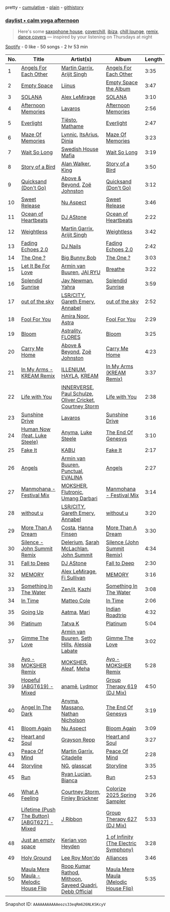 pretty - [cumulative](/playlists/cumulative/37i9dQZF1EP6YuccBxUcC1.md) - [plain](/playlists/plain/37i9dQZF1EP6YuccBxUcC1) - [githistory](https://github.githistory.xyz/mdn522/spotify-playlist-archive/blob/main/playlists/plain/37i9dQZF1EP6YuccBxUcC1)

### [daylist • calm yoga afternoon](https://open.spotify.com/playlist/37i9dQZF1EP6YuccBxUcC1)

> Here's some <a href="spotify:playlist:37i9dQZF1EIg5C1oMgzWpz">saxophone house</a>, <a href="spotify:playlist:37i9dQZF1EIdbWRrEQiq8t">coverchill</a>, <a href="spotify:playlist:37i9dQZF1EIczFESyphgeB">ibiza</a>, <a href="spotify:playlist:37i9dQZF1EIh0LDIVJjAf1">chill lounge</a>, <a href="spotify:playlist:37i9dQZF1EIeKIThrui3g9">remix</a>, <a href="spotify:playlist:37i9dQZF1EIevpy9QvIx7A">dance covers</a> — inspired by your listening on Thursdays at night

[Spotify](https://open.spotify.com/user/spotify) - 0 like - 50 songs - 2 hr 53 min

| No. | Title | Artist(s) | Album | Length |
|---|---|---|---|---|
| 1 | [Angels For Each Other](https://open.spotify.com/track/7KPcippmg9MvPzb3dzNpQW) | [Martin Garrix](https://open.spotify.com/artist/60d24wfXkVzDSfLS6hyCjZ), [Arijit Singh](https://open.spotify.com/artist/4YRxDV8wJFPHPTeXepOstw) | [Angels For Each Other](https://open.spotify.com/album/1bOANBDFMPylV75pmNK4l3) | 3:35 |
| 2 | [Empty Space](https://open.spotify.com/track/2dC4YVyRgdImpYkzan23xe) | [Liinus](https://open.spotify.com/artist/7rD78NyY4ncYYoBDaSZqru) | [Empty Space the Album](https://open.spotify.com/album/4XaApZJKLbb8jtBBq3l28C) | 3:47 |
| 3 | [SOLANA](https://open.spotify.com/track/3xcf6DL9oc2botvStMUlnD) | [Alex LeMirage](https://open.spotify.com/artist/2fYtH8OoLTeDIicmFH9dNu) | [SOLANA](https://open.spotify.com/album/4MsGXqVu2XqkvLScKUZ9XT) | 3:10 |
| 4 | [Afternoon Memories](https://open.spotify.com/track/54qecgMjEvAQm0NoShlxHc) | [Lavaros](https://open.spotify.com/artist/56QnFN63OBCffhsKBcm78z) | [Afternoon Memories](https://open.spotify.com/album/0Z0QbTPVBRGCuTLjPsxuJx) | 2:56 |
| 5 | [Everlight](https://open.spotify.com/track/4g1gtAETdNfsNT5GBxNW34) | [Tiësto](https://open.spotify.com/artist/2o5jDhtHVPhrJdv3cEQ99Z), [Mathame](https://open.spotify.com/artist/6QSwQEz8CDMg8Rqk8dEkxS) | [Everlight](https://open.spotify.com/album/1n96zLen6gmcOjXLI6FGE6) | 2:47 |
| 6 | [Maze Of Memories](https://open.spotify.com/track/4ynY3o2BtztX3AdESEe3St) | [Lynnic](https://open.spotify.com/artist/1jpObIFmNOGfBc93WowfkT), [ItsArius](https://open.spotify.com/artist/6ObJnVTLETeHSeKhYreB27), [Dinia](https://open.spotify.com/artist/12oUavIPPItdgJDNyuAlag) | [Maze Of Memories](https://open.spotify.com/album/1ssS6j33s0us9jhnX7aEvX) | 3:23 |
| 7 | [Wait So Long](https://open.spotify.com/track/1UlkpIKiVchDMB03AN6LmT) | [Swedish House Mafia](https://open.spotify.com/artist/1h6Cn3P4NGzXbaXidqURXs) | [Wait So Long](https://open.spotify.com/album/4iJYUempAYp2xtPrUX5qKl) | 3:19 |
| 8 | [Story of a Bird](https://open.spotify.com/track/5nBOV8rbNUi6SQb4SOrdx0) | [Alan Walker](https://open.spotify.com/artist/7vk5e3vY1uw9plTHJAMwjN), [King](https://open.spotify.com/artist/5NHm4TU5Twz7owibYxJfFU) | [Story of a Bird](https://open.spotify.com/album/3yXSlH8QsT0hvJvfJjS2iB) | 3:50 |
| 9 | [Quicksand \(Don't Go\)](https://open.spotify.com/track/31bZ1mzfyByfW5uPw1lxT7) | [Above & Beyond](https://open.spotify.com/artist/10gzBoINW3cLJfZUka8Zoe), [Zoë Johnston](https://open.spotify.com/artist/3dWyWwLvZWsWtXZHhmAiFL) | [Quicksand \(Don't Go\)](https://open.spotify.com/album/0WCqTOZHxoqdZBkwuyXZEC) | 3:12 |
| 10 | [Sweet Release](https://open.spotify.com/track/0C6Sbwuo42ebcvGWeWCSEq) | [Nu Aspect](https://open.spotify.com/artist/4NhRml5ZOfNaYJAHUE0XwT) | [Sweet Release](https://open.spotify.com/album/4zTXYBo17dUAANAVmiJLtO) | 3:46 |
| 11 | [Ocean of Heartbeats](https://open.spotify.com/track/2OSCXftjWVfqaBHkIkHt5Z) | [DJ AStone](https://open.spotify.com/artist/4mt8tbtx8By9u3W4cDaFs4) | [Ocean of Heartbeats](https://open.spotify.com/album/6goT7tR6BSTB2eiDQoUsEt) | 2:22 |
| 12 | [Weightless](https://open.spotify.com/track/3ZDr3LJNCHailBSkpc29SF) | [Martin Garrix](https://open.spotify.com/artist/60d24wfXkVzDSfLS6hyCjZ), [Arijit Singh](https://open.spotify.com/artist/4YRxDV8wJFPHPTeXepOstw) | [Weightless](https://open.spotify.com/album/1hRQTykXLhpCU8QGBLWVh8) | 3:42 |
| 13 | [Fading Echoes 2.0](https://open.spotify.com/track/4YE4l4ZjZNGdiQlY6Wf4hw) | [DJ Nails](https://open.spotify.com/artist/47bS623MlaJHiv2fvCzyUT) | [Fading Echoes 2.0](https://open.spotify.com/album/1k70iSzECNBo8S2BuUdMgY) | 2:42 |
| 14 | [The One ?](https://open.spotify.com/track/7Lg5kGAORsKB8wQv5rNANl) | [Big Bunny Bob](https://open.spotify.com/artist/0y6JukYQjnKQcvRltOWUQ9) | [The One ?](https://open.spotify.com/album/6Taf4EaUaXvKigWZiCvFTf) | 3:03 |
| 15 | [Let It Be For Love](https://open.spotify.com/track/4oCWAv1wVeJ3Wk3irk8e5o) | [Armin van Buuren](https://open.spotify.com/artist/0SfsnGyD8FpIN4U4WCkBZ5), [JAI RYU](https://open.spotify.com/artist/1YtiawZzH3pF90C07iauWh) | [Breathe](https://open.spotify.com/album/0S1SKVI7D7OKqSgTVFQeku) | 3:22 |
| 16 | [Splendid Sunrise](https://open.spotify.com/track/12BvX3gIdH7JTZt4EZGjPw) | [Jay Newman](https://open.spotify.com/artist/4vkqQZP1qVM7O2FhRRRsUi), [Yahra](https://open.spotify.com/artist/5SO2DYM7F66EKqCY3LAEo3) | [Splendid Sunrise](https://open.spotify.com/album/1RvPpD8HkScSbIWSuqfKe7) | 3:59 |
| 17 | [out of the sky](https://open.spotify.com/track/0dIVdVHRcWUJJfgDI739ju) | [LSR/CITY](https://open.spotify.com/artist/0YQ22xAzgefaKw8vKCAEp2), [Gareth Emery](https://open.spotify.com/artist/0hprEC0nsWuQPSHag1O2Vi), [Annabel](https://open.spotify.com/artist/4zR2t8bagib4ozydVgb93l) | [out of the sky](https://open.spotify.com/album/6yEMd5NnvafCdRw5j1bcpq) | 2:52 |
| 18 | [Fool For You](https://open.spotify.com/track/238V48tN9KJJqYyyZTCSow) | [Amira Noor](https://open.spotify.com/artist/0JdGrH5gSia5bdf58jSREW), [Astra](https://open.spotify.com/artist/1Peg1XUBp9eJzujhjvd20S) | [Fool For You](https://open.spotify.com/album/66ioLRFFwQfig6AOsIOix8) | 2:29 |
| 19 | [Bloom](https://open.spotify.com/track/1rb65ahUV0k2QYq4x3Fi9y) | [Astrality](https://open.spotify.com/artist/6KGv020mJkIjQH5YPDSBcZ), [FLORES](https://open.spotify.com/artist/6ijryPR4MbExatvDQD1AhY) | [Bloom](https://open.spotify.com/album/1ytnZ8jmwW5KYIvsh3fXdp) | 3:25 |
| 20 | [Carry Me Home](https://open.spotify.com/track/0lbDwXKepk4wbsklVuUJMs) | [Above & Beyond](https://open.spotify.com/artist/10gzBoINW3cLJfZUka8Zoe), [Zoë Johnston](https://open.spotify.com/artist/3dWyWwLvZWsWtXZHhmAiFL) | [Carry Me Home](https://open.spotify.com/album/04lXOT3XeBqnKkuQlslh9e) | 4:23 |
| 21 | [In My Arms \- KREAM Remix](https://open.spotify.com/track/1c0CauHGd6IumO162bEbCu) | [ILLENIUM](https://open.spotify.com/artist/45eNHdiiabvmbp4erw26rg), [HAYLA](https://open.spotify.com/artist/4yX6mpMyBGf9UfvBB8JJrc), [KREAM](https://open.spotify.com/artist/0DdDnziut7wOo6cAYWVZC5) | [In My Arms \(KREAM Remix\)](https://open.spotify.com/album/1qXuQg53DXGnNa7MED6azY) | 3:37 |
| 22 | [Life with You](https://open.spotify.com/track/356zh8gZWsTSQqtJBUpJ3b) | [INNERVERSE](https://open.spotify.com/artist/0lIiVp6FVbJR2utszYQhNf), [Paul Schulze](https://open.spotify.com/artist/32o1qg6YNbckc4BDFqBBdY), [Oliver Cricket](https://open.spotify.com/artist/5kU4kGnYmdsBioNmQ0meDr), [Courtney Storm](https://open.spotify.com/artist/6zd0ClAbzCmZ9qReLzekUV) | [Life with You](https://open.spotify.com/album/63Md1X2XSpmMlfxXuBmWOe) | 2:38 |
| 23 | [Sunshine Drive](https://open.spotify.com/track/1oiuAcQyot7TgBUZSzNDOO) | [Lavaros](https://open.spotify.com/artist/56QnFN63OBCffhsKBcm78z) | [Sunshine Drive](https://open.spotify.com/album/2WjSKmRFym679nh9a9yxpo) | 3:16 |
| 24 | [Human Now \(feat\. Luke Steele\)](https://open.spotify.com/track/3Ta75DXRTpZ0XieWHuhjE4) | [Anyma](https://open.spotify.com/artist/4iBwchw0U0GZv5RfVYSMxN), [Luke Steele](https://open.spotify.com/artist/0CliOhi161ZCRIVw60prp0) | [The End Of Genesys](https://open.spotify.com/album/5S4MqmLI8xaLzLBH0wgxEu) | 3:10 |
| 25 | [Fake It](https://open.spotify.com/track/24wCuIL8exr9mYhCioRf5B) | [KABU](https://open.spotify.com/artist/5PhcQriyzq4mSbzA1nPhFA) | [Fake It](https://open.spotify.com/album/471f1SJkdsVmMADA20soFf) | 2:17 |
| 26 | [Angels](https://open.spotify.com/track/7fc4OLUDFGSbfBfwp6gWua) | [Armin van Buuren](https://open.spotify.com/artist/0SfsnGyD8FpIN4U4WCkBZ5), [Punctual](https://open.spotify.com/artist/1ocnIbhFWM9bSPrd7Hu4zF), [EVALINA](https://open.spotify.com/artist/2EOdORJgTiT4w2eLQk1IWE) | [Angels](https://open.spotify.com/album/0B3yz5yzZuwPVcsTkGieaJ) | 2:27 |
| 27 | [Manmohana \- Festival Mix](https://open.spotify.com/track/4W6178jjnRt3Rz7gSvkl49) | [MOKSHER](https://open.spotify.com/artist/5pElK1vJxs1d5gdelQTWB4), [Flutronic](https://open.spotify.com/artist/4ietXW3zN3JrVrseieYY9P), [Umang Darbari](https://open.spotify.com/artist/6TVjqDrJg2nMUhMYtBn0fj) | [Manmohana \- Festival Mix](https://open.spotify.com/album/0lxwRUECAO2Sv3dTXVeRyk) | 3:14 |
| 28 | [without u](https://open.spotify.com/track/2VHMxDk7cTzeZOIZozfTfi) | [LSR/CITY](https://open.spotify.com/artist/0YQ22xAzgefaKw8vKCAEp2), [Gareth Emery](https://open.spotify.com/artist/0hprEC0nsWuQPSHag1O2Vi), [Annabel](https://open.spotify.com/artist/4zR2t8bagib4ozydVgb93l) | [without u](https://open.spotify.com/album/69IL9BtvOJJpiLtQ30QCPf) | 3:20 |
| 29 | [More Than A Dream](https://open.spotify.com/track/0OQPn7gmdzl8CVqwzII5wD) | [Costa](https://open.spotify.com/artist/7IIb3I34G7MKHkscqTWPIJ), [Hanna Finsen](https://open.spotify.com/artist/5aszqubLG0rR6bsz8BAzwP) | [More Than A Dream](https://open.spotify.com/album/4MAq0j9KX87PBXhY0gmeCr) | 3:30 |
| 30 | [Silence \- John Summit Remix](https://open.spotify.com/track/2OP7UAuQF1OJbjeYXa5fhm) | [Delerium](https://open.spotify.com/artist/0IUq1plF3ON4Fboj1bE6kN), [Sarah McLachlan](https://open.spotify.com/artist/4NgNsOXSwIzXlUIJcpnNUp), [John Summit](https://open.spotify.com/artist/7kNqXtgeIwFtelmRjWv205) | [Silence \(John Summit Remix\)](https://open.spotify.com/album/1aB8GfR2SZqPihzjfWDj9p) | 4:34 |
| 31 | [Fall to Deep](https://open.spotify.com/track/3eEmFK4UKTyLJsJzGO48Mo) | [DJ AStone](https://open.spotify.com/artist/4mt8tbtx8By9u3W4cDaFs4) | [Fall to Deep](https://open.spotify.com/album/6DCinSFlEHUwKu1TKL9qKz) | 2:30 |
| 32 | [MEMORY](https://open.spotify.com/track/4XKYLo1eAUFETIt5PLy8ZG) | [Alex LeMirage](https://open.spotify.com/artist/2fYtH8OoLTeDIicmFH9dNu), [Fi Sullivan](https://open.spotify.com/artist/4Wvsgumh32s2wSMTZW7FMa) | [MEMORY](https://open.spotify.com/album/6UePR9HLeto8k38tIcbLsO) | 3:16 |
| 33 | [Something In The Water](https://open.spotify.com/track/00bzG9fwS0BxxZatnWuKEE) | [Zen/it](https://open.spotify.com/artist/5HirplYzqe2d6nvqIskR82), [Kazhi](https://open.spotify.com/artist/5GTYEYJqmYH3VlaRRnkaWj) | [Something In The Water](https://open.spotify.com/album/0FYJLlxza7cff7PuGcEZmC) | 3:08 |
| 34 | [In Time](https://open.spotify.com/track/5kEfG4oWMHLiugnA9oLuLi) | [Matteo Cole](https://open.spotify.com/artist/5cocK3MThgfCVs0tOogF1I) | [In Time](https://open.spotify.com/album/30JHTL6HN2dNzhajKPCaXG) | 2:06 |
| 35 | [Going Up](https://open.spotify.com/track/0FuZRf63wsA6i487WzEB4X) | [Aatma](https://open.spotify.com/artist/6zaWFQYU5em3iUkjvzbF70), [Mari](https://open.spotify.com/artist/6XY5IkJotSw5wXvqJwu7ra) | [Indian Roadtrip](https://open.spotify.com/album/4TPGHZDRXvmM2Ialf0ym6k) | 4:32 |
| 36 | [Platinum](https://open.spotify.com/track/5WLeJDAhO9GTx04kvkpdoC) | [Tatva K](https://open.spotify.com/artist/1nMzllICxGJ1dUo5EorML8) | [Platinum](https://open.spotify.com/album/4NvKUnDmE5BOahjTaJx6nm) | 5:04 |
| 37 | [Gimme The Love](https://open.spotify.com/track/46IsWuEwNXTxa3zwRVbU9E) | [Armin van Buuren](https://open.spotify.com/artist/0SfsnGyD8FpIN4U4WCkBZ5), [Seth Hills](https://open.spotify.com/artist/5nFt7a5Du2MkdAr1KniXh7), [Alessia Labate](https://open.spotify.com/artist/3znJOYi3CDM5ZQkbo6kmjd) | [Gimme The Love](https://open.spotify.com/album/7HZcbRZVXZQnatYKsbUN9L) | 3:02 |
| 38 | [Ayo \- MOKSHER Remix](https://open.spotify.com/track/4jCAZuLYk59DFxKyMMCjw2) | [MOKSHER](https://open.spotify.com/artist/5pElK1vJxs1d5gdelQTWB4), [Aleaf](https://open.spotify.com/artist/0TYtIQJuLjGnzWqZ7KZv6i), [Meha](https://open.spotify.com/artist/1Oi4Dkg9iPqdk4nqRJ9MMm) | [Ayo \- MOKSHER Remix](https://open.spotify.com/album/4OEIs1BN6qaKgLh5WRzOkN) | 5:28 |
| 39 | [Hopeful \(ABGT619\) \- Mixed](https://open.spotify.com/track/4bESlulpt3pB9oh3RslYL4) | [anamē](https://open.spotify.com/artist/3sZvCZHU2V2idOYyUl3fBi), [Lydmor](https://open.spotify.com/artist/5aubywQASFk4xdR0fVTxFR) | [Group Therapy 619 \(DJ Mix\)](https://open.spotify.com/album/6mOLlgUXGeChlyqExaTX9O) | 4:50 |
| 40 | [Angel In The Dark](https://open.spotify.com/track/5GRJ5mXnz8dalhWY14HZcV) | [Anyma](https://open.spotify.com/artist/4iBwchw0U0GZv5RfVYSMxN), [Massano](https://open.spotify.com/artist/6htWLP8aiuf19FYMA4VQAZ), [Nathan Nicholson](https://open.spotify.com/artist/4q8SjmBr5X7DUmVvrnNrsd) | [The End Of Genesys](https://open.spotify.com/album/5S4MqmLI8xaLzLBH0wgxEu) | 3:19 |
| 41 | [Bloom Again](https://open.spotify.com/track/6sZYTNw51HHsYNEvVrJWPe) | [Nu Aspect](https://open.spotify.com/artist/4NhRml5ZOfNaYJAHUE0XwT) | [Bloom Again](https://open.spotify.com/album/3Yz3PNoOnlwYwoARFkEydC) | 3:09 |
| 42 | [Heart and Soul](https://open.spotify.com/track/5K8GSbfPMfnXeGhXBoU4u3) | [Grayson Repp](https://open.spotify.com/artist/3lz53qg2Rd3GGOyE2cbwXV) | [Heart and Soul](https://open.spotify.com/album/1h16XOVJ3sLYjtSjpsI0C5) | 3:27 |
| 43 | [Peace Of Mind](https://open.spotify.com/track/1Ju9Tb5R1vsUu1Ir8sO6vX) | [Martin Garrix](https://open.spotify.com/artist/60d24wfXkVzDSfLS6hyCjZ), [Citadelle](https://open.spotify.com/artist/6Mek67pKmBw5N3FZnAc2J8) | [Peace Of Mind](https://open.spotify.com/album/22V3MT04FxMnr8RxzhbIve) | 2:28 |
| 44 | [Storyline](https://open.spotify.com/track/5QWyKDeEFleaLIRhnfPDkt) | [NG](https://open.spotify.com/artist/6M1hF2cQlMxuBLXaWAmi0W), [glasscat](https://open.spotify.com/artist/1iZIgKdk4aQdTSupTIcRSQ) | [Storyline](https://open.spotify.com/album/6b69tJxORr0UiCWqANASa8) | 3:35 |
| 45 | [Run](https://open.spotify.com/track/5pxC1aBIkDAxa81jt71eeK) | [Ryan Lucian](https://open.spotify.com/artist/3G0LbPtRVV7lsCEJ4RDChX), [Bianca](https://open.spotify.com/artist/43BmOTbp0fKzSvC4YxykMl) | [Run](https://open.spotify.com/album/0wjTPw98ZQc3zFHjFuGuyI) | 2:53 |
| 46 | [What A Feeling](https://open.spotify.com/track/4MqY1JHLLfI0V62iZ3MDNa) | [Courtney Storm](https://open.spotify.com/artist/6zd0ClAbzCmZ9qReLzekUV), [Finley Brückner](https://open.spotify.com/artist/5uKGAkqfrnsEV2sgPYvlb0) | [Colorize 2025 Spring Sampler](https://open.spotify.com/album/76pZhLeFjeLzer3jAul94N) | 3:26 |
| 47 | [Lifetime \(Push The Button\) \[ABGT627\] \- Mixed](https://open.spotify.com/track/34aRPBJHF6C58vUPlkCu8g) | [J Ribbon](https://open.spotify.com/artist/0d3EDVe5qgeW2UnrPgPhsk) | [Group Therapy 627 \(DJ Mix\)](https://open.spotify.com/album/7cv1HlDHEyGX6WQKGQlmdE) | 5:33 |
| 48 | [Just an empty space](https://open.spotify.com/track/572J4UEm1qeREL4dOYte2x) | [Kerian von Heyden](https://open.spotify.com/artist/3XgxKm9OLsn3JlJQ6tGzfw) | [1 of Infinity \(The Electric Symphony\)](https://open.spotify.com/album/7fz20ZrSTqEhMPlZmfykZZ) | 3:28 |
| 49 | [Holy Ground](https://open.spotify.com/track/4c8Ir6S10oBfQFLPv34UhX) | [Lee Roy Mon'do](https://open.spotify.com/artist/4Wxrposn6r7Yi6EJAh8Nwc) | [Alliances](https://open.spotify.com/album/0kiNK1lVgHhoinKTudhPeL) | 3:46 |
| 50 | [Maula Mere Maula \- Melodic House Flip](https://open.spotify.com/track/5qcLhfqZnOCD9lyIrG4ZkL) | [Roop Kumar Rathod](https://open.spotify.com/artist/03SZmfKAgYRQKUwy0EoJUa), [Mithoon](https://open.spotify.com/artist/09UmIX92EUH9hAK4bxvHx6), [Sayeed Quadri](https://open.spotify.com/artist/2pGRniGOJSOvYoK3dGaBb8), [Debb Official](https://open.spotify.com/artist/3M8HMNDlGSYn972Qiu6xLa) | [Maula Mere Maula \(Melodic House Flip\)](https://open.spotify.com/album/6oOS5KkzUl0ZyUn8vSCwb4) | 5:35 |

Snapshot ID: `AAAAAAAAAAAeozs33eqRm626NLKSKcyV`
